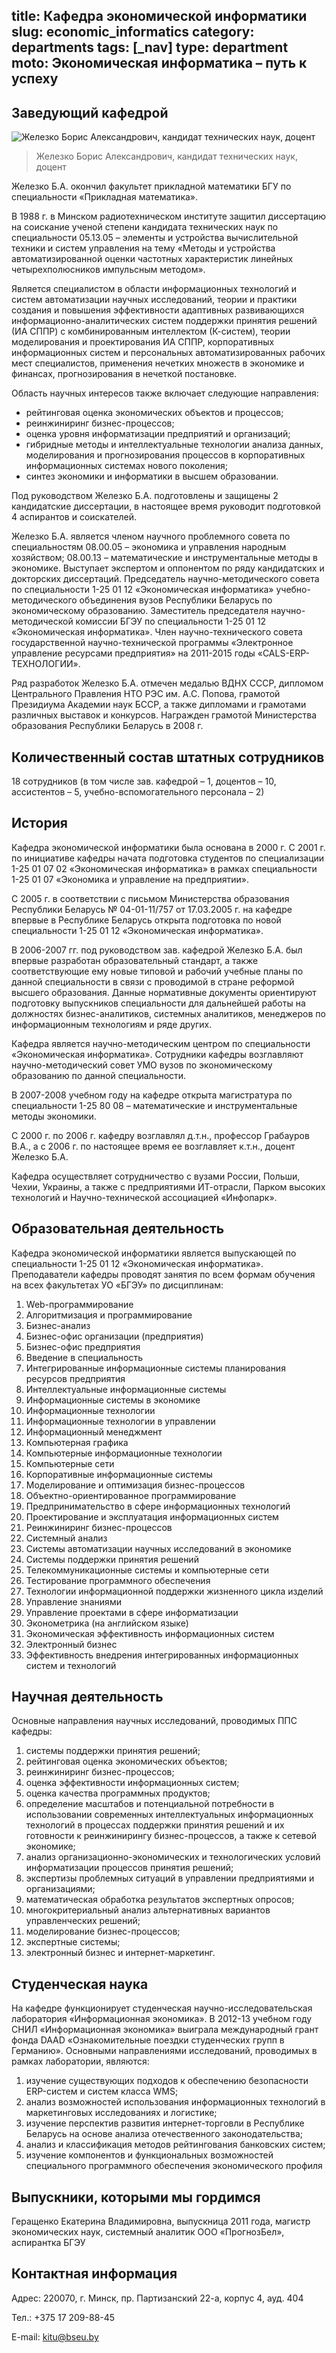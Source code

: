 title: Кафедра экономической информатики
slug: economic_informatics
category: departments
tags: [_nav]
type: department
moto: Экономическая информатика – путь к успеху 
---

Заведующий кафедрой
-------------------

![Железко Борис Александрович,
  кандидат технических наук, доцент](/img/content/depts/economic_informatics.jpg)
>Железко Борис Александрович,
кандидат технических наук, доцент

Железко Б.А. окончил факультет прикладной математики БГУ по специальности «Прикладная математика».

В 1988 г. в Минском радиотехническом институте защитил диссертацию на соискание ученой степени кандидата технических наук по специальности 05.13.05 – элементы и устройства вычислительной техники и систем управления на тему «Методы и устройства автоматизированной оценки частотных характеристик линейных четырехполюсников импульсным методом».

Является специалистом в области информационных технологий и систем автоматизации научных исследований, теории и практики создания и повышения эффективности адаптивных развивающихся информационно-аналитических систем поддержки принятия решений (ИА СППР) с комбинированным интеллектом (К-систем), теории моделирования и проектирования ИА СППР, корпоративных информационных систем и персональных автоматизированных рабочих мест специалистов, применения нечетких множеств в экономике и финансах, прогнозирования в нечеткой постановке.

Область научных интересов также включает следующие направления:

-	рейтинговая оценка экономических объектов и процессов;
-	реинжиниринг бизнес-процессов;
-	оценка уровня информатизации предприятий и организаций;
-	гибридные методы и интеллектуальные технологии анализа данных, моделирования и прогнозирования процессов в корпоративных информационных системах нового поколения;
-	синтез экономики и информатики в высшем образовании.

Под руководством Железко Б.А. подготовлены и защищены 2 кандидатские диссертации, в настоящее время руководит подготовкой 4 аспирантов и соискателей.

Железко Б.А. является членом научного проблемного совета по специальностям 08.00.05 – экономика и управления народным хозяйством; 08.00.13 – математические и инструментальные методы в экономике. Выступает экспертом и оппонентом по ряду кандидатских и докторских диссертаций. Председатель научно-методического совета по специальности 1-25 01 12 «Экономическая информатика» учебно-методического объединения вузов Республики Беларусь по экономическому образованию. Заместитель председателя научно-методической комиссии БГЭУ по специальности 1-25 01 12 «Экономическая информатика». Член научно-технического совета государственной научно-технической программы «Электронное управление ресурсами предприятия» на 2011-2015 годы «CALS-ERP-ТЕХНОЛОГИИ».

Ряд разработок Железко Б.А. отмечен медалью ВДНХ СССР, дипломом Центрального Правления НТО РЭС им. А.С. Попова, грамотой Президиума Академии наук БССР, а также дипломами и грамотами различных выставок и конкурсов. Награжден грамотой Министерства образования Республики Беларусь в 2008 г.

Количественный состав штатных сотрудников
-----------------------------------------

18 сотрудников (в том числе зав. кафедрой – 1, доцентов – 10, ассистентов – 5, учебно-вспомогательного персонала – 2)

История
-------

Кафедра экономической информатики была основана в 2000 г. С 2001 г. по инициативе кафедры начата подготовка студентов по специализации 1-25 01 07 02 «Экономическая информатика» в рамках специальности 1-25 01 07 «Экономика и управление на предприятии».

С 2005 г. в соответствии с письмом Министерства образования Республики Беларусь № 04-01-11/757 от 17.03.2005 г. на кафедре впервые в Республике Беларусь открыта подготовка по новой специальности 1-25 01 12 «Экономическая информатика».

В 2006-2007 гг. под руководством зав. кафедрой Железко Б.А. был впервые разработан образовательный стандарт, а также соответствующие ему новые типовой и рабочий учебные планы по данной специальности в связи с проводимой в стране реформой высшего образования. Данные нормативные документы ориентируют подготовку выпускников специальности для дальнейшей работы на должностях бизнес-аналитиков, системных аналитиков, менеджеров по информационным технологиям и ряде других.

Кафедра является научно-методическим центром по специальности «Экономическая информатика». Сотрудники кафедры возглавляют научно-методический совет УМО вузов по экономическому образованию по данной специальности.

В 2007-2008 учебном году на кафедре открыта магистратура по специальности 1-25 80 08 – математические и инструментальные методы экономики.

С 2000 г. по 2006 г. кафедру возглавлял д.т.н., профессор Грабауров В.А., а с 2006 г. по настоящее время ее возглавляет к.т.н., доцент Железко Б.А.

Кафедра осуществляет сотрудничество с вузами России, Польши, Чехии, Украины, а также с предприятиями ИТ-отрасли, Парком высоких технологий и Научно-технической ассоциацией «Инфопарк».

Образовательная деятельность
----------------------------


Кафедра экономической информатики является выпускающей по специальности 1-25 01 12 «Экономическая информатика». Преподаватели кафедры проводят занятия по всем формам обучения на всех факультетах УО «БГЭУ» по дисциплинам:

1.	Web-программирование 
2.	Алгоритмизация и программирование 
3.	Бизнес-анализ 
4.	Бизнес-офис организации (предприятия) 
5.	Бизнес-офис предприятия
6.	Введение в специальность
7.	Интегрированные информационные системы планирования ресурсов предприятия
8.	Интеллектуальные информационные системы
9.	Информационные системы в экономике
10.	Информационные технологии 
11.	Информационные технологии в управлении
12.	Информационный менеджмент 
13.	Компьютерная графика 
14.	Компьютерные информационные технологии 
15.	Компьютерные сети
16.	Корпоративные информационные системы
17.	Моделирование и оптимизация бизнес-процессов
18.	Объектно-ориентированное программирование 
19.	Предпринимательство в сфере информационных технологий
20.	Проектирование и эксплуатация информационных систем
21.	Реинжиниринг  бизнес-процессов 
22.	Системный анализ 
23.	Системы автоматизации научных исследований в экономике
24.	Системы поддержки принятия решений
25.	Телекоммуникационные системы и компьютерные сети
26.	Тестирование программного обеспечения
27.	Технологии информационной поддержки жизненного цикла изделий
28.	Управление знаниями 
29.	Управление проектами в сфере информатизации
30.	Эконометрика (на английском языке)
31.	Экономическая эффективность информационных систем 
32.	Электронный бизнес
33.	 Эффективность внедрения интегрированных информационных систем и технологий


Научная деятельность
--------------------

Основные направления научных исследований, проводимых ППС кафедры:

1. системы поддержки принятия решений;
2. рейтинговая оценка экономических объектов;
3. реинжиниринг бизнес-процессов;
4. оценка эффективности информационных систем;
5. оценка качества программных продуктов;
6. определение масштабов и потенциальной потребности в использовании современных интеллектуальных информационных технологий в процессах поддержки принятия решений и их готовности к реинжинирингу бизнес-процессов, а также к сетевой экономике;
7. анализ организационно-экономических и технологических условий информатизации процессов принятия решений;
8. экспертизы проблемных ситуаций в управлении предприятиями и организациями;
9. математическая обработка результатов экспертных опросов;
10. многокритериальный анализ альтернативных вариантов управленческих решений;
11. моделирование бизнес-процессов;
12. экспертные системы;
13. электронный бизнес и интернет-маркетинг.

Студенческая наука
------------------

На кафедре функционирует студенческая научно-исследовательская лаборатория «Информационная экономика». В 2012-13 учебном году СНИЛ «Информационная экономика» выиграла международный грант фонда DAAD «Ознакомительные поездки студенческих групп в Германию». Основными направлениями исследований, проводимых в рамках лаборатории, являются:

1.	изучение существующих подходов к обеспечению безопасности ERP-систем и систем класса WMS;
2.	анализ возможностей использования информационных технологий в маркетинговых исследованиях и логистике;
3.	изучение перспектив развития интернет-торговли в Республике Беларусь на основе анализа отечественного законодательства;
4.	анализ и классификация методов рейтингования банковских систем;
5.	изучение компонентов и функциональных возможностей специального программного обеспечения экономического профиля


Выпускники, которыми мы гордимся
--------------------------------

Геращенко Екатерина Владимировна, 
выпускница 2011 года, магистр экономических наук,
системный аналитик ООО «ПрогнозБел», аспирантка БГЭУ


Контактная информация
---------------------

Адрес: 220070, г. Минск, пр. Партизанский 22-а, корпус 4, ауд. 404

Тел.: +375 17 209-88-45

E-mail: <kitu@bseu.by>